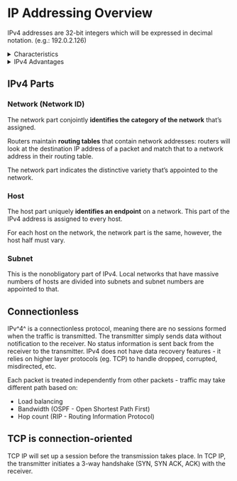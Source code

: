 # IP Addressing Overview

IPv4 addresses are 32-bit integers which will be expressed in decimal notation. (e.g.: 192.0.2.126)

<details>
<summary>Characteristics</summary><br>

- IPv4 could be a 32-Bit IP Address.
- IPv4 could be a numeric address, and its bits are separated by a dot.
- The number of header fields is twelve and the length of the header field is twenty.
- It has Unicast, broadcast, and multicast style of addresses.
- IPv4 supports VLSM (Virtual Length Subnet Mask).
- IPv4 uses the Post Address Resolution Protocol to map to the MAC address.
- RIP may be a routing protocol supported by the routed daemon.
- Networks ought to be designed either manually or with DHCP.
- Packet fragmentation permits from routers and causing host.

[[Geeksforgeeks - What is IPv4?](https://www.geeksforgeeks.org/what-is-ipv4/)]

</details>

<details>
<summary>IPv4 Advantages</summary><br>

- IPv4 security permits encryption to keep up privacy and security.
- IPV4 network allocation is significant and presently has quite 85000 practical routers.
- It becomes easy to attach multiple devices across an outsized network while not NAT.
- This is a model of communication so provides quality service also as economical knowledge transfer.
- IPV4 addresses are redefined and permit flawless encoding.
- Routing is a lot of scalable and economical as a result of addressing is collective more effectively.
- Data communication across the network becomes a lot of specific in multicast organizations.
- Limits net growth for existing users and hinders the use of the net for brand new users.
- Internet Routing is inefficient in IPv4.
- IPv4 has high System Management prices and it’s labor-intensive, complex, slow & frequent to errors.
- Security features are nonobligatory.
- Difficult to feature support for future desires as a result of adding it on is extremely high overhead since it hinders the flexibility to attach everything over IP.

[[Geeksforgeeks - What is IPv4?](https://www.geeksforgeeks.org/what-is-ipv4/)]

</details>

## IPv4 Parts

### Network (Network ID)

The network part conjointly **identifies the category of the network** that’s assigned.

Routers maintain **routing tables** that contain network addresses:
routers will look at the destination IP address of a packet and match that to a network address in their routing table.

The network part indicates the distinctive variety that’s appointed to the network.

### Host

The host part uniquely **identifies an endpoint** on a network. This part of the IPv4 address is assigned to every host.

For each host on the network, the network part is the same, however, the host half must vary.

### Subnet

This is the nonobligatory part of IPv4.
Local networks that have massive numbers of hosts are divided into subnets and subnet numbers are appointed to that.

## Connectionless

IPv^4^ is a connectionless protocol, meaning there are no sessions formed when the traffic is transmitted.
The transmitter simply sends data without notification to the receiver.
No status information is sent back from the receiver to the transmitter.
IPv4 does not have data recovery features - it relies on higher layer protocols (eg. TCP) to handle dropped, corrupted, misdirected, etc.

Each packet is treated independently from other packets - traffic may take different path based on:

- Load balancing
- Bandwidth (OSPF - Open Shortest Path First)
- Hop count (RIP - Routing Information Protocol)

## TCP is connection-oriented

TCP IP will set up a session before the transmission takes place. In TCP IP, the transmitter initiates a 3-way handshake (SYN, SYN ACK, ACK) with the receiver.
